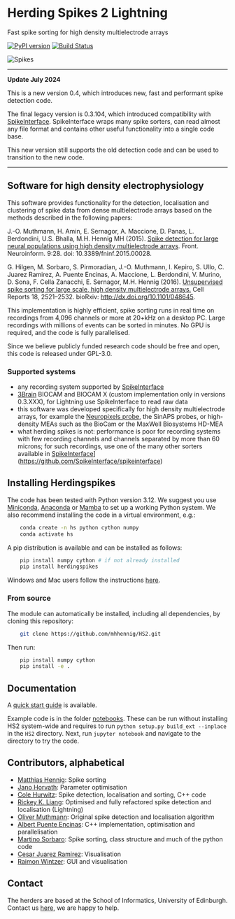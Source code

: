 # Herding Spikes 2 Lightning 

Fast spike sorting for high density multielectrode arrays

[![PyPI version](https://badge.fury.io/py/herdingspikes.svg)](https://badge.fury.io/py/herdingspikes)
[![Build Status](https://travis-ci.org/mhhennig/HS2.svg?branch=master)](https://travis-ci.org/mhhennig/HS2)

![Spikes](documentation/pictures/spikes.png)

---
**Update July 2024**

This is a new version 0.4, which introduces new, fast and performant spike detection code.

The final legacy version is 0.3.104, which introduced compatibility with [SpikeInterface](https://github.com/SpikeInterface/spikeinterface). SpikeInterface wraps many spike sorters, can read almost any file format and contains other useful functionality into a single code base.

This new version still supports the old detection code and can be used to transition to the new code.

---

## Software for high density electrophysiology

This software provides functionality for the detection, localisation and clustering of spike data from dense multielectrode arrays based on the methods described in the following papers:

J.-O. Muthmann, H. Amin, E. Sernagor, A. Maccione, D. Panas, L. Berdondini, U.S. Bhalla, M.H. Hennig MH (2015). [Spike detection for large neural populations using high density multielectrode arrays](http://journal.frontiersin.org/article/10.3389/fninf.2015.00028/abstract). Front. Neuroinform. 9:28. doi: 10.3389/fninf.2015.00028.

G. Hilgen, M. Sorbaro, S. Pirmoradian, J.-O. Muthmann, I. Kepiro, S. Ullo, C. Juarez Ramirez, A. Puente Encinas, A. Maccione, L. Berdondini, V. Murino, D. Sona, F. Cella Zanacchi, E. Sernagor, M.H. Hennig (2016). [Unsupervised spike sorting for large scale, high density multielectrode arrays.](http://www.cell.com/cell-reports/fulltext/S2211-1247(17)30236-X) Cell Reports 18, 2521–2532. bioRxiv: <http://dx.doi.org/10.1101/048645>.

This implementation is highly efficient, spike sorting runs in real time on recordings from 4,096 channels or more at 20+kHz on a desktop PC. Large recordings with millions of events can be sorted in minutes. No GPU is required, and the code is fully parallelised.

Since we believe publicly funded research code should be free and open, this code is released under GPL-3.0.

### Supported systems <a name="systems"></a>

- any recording system supported by [SpikeInterface](https://github.com/SpikeInterface/spikeinterface)
- [3Brain](http://3brain.com/) BIOCAM and BIOCAM X (custom implementation only in versions 0.3.XXX), for Lightning use SpikeInterface to read raw data
- this software was developed specifically for high density multielectrode arrays, for example the [Neuropixels probe](https://www.neuropixels.org/), the SinAPS probes, or high-density MEAs such as the BioCam or the MaxWell Biosystems HD-MEA
- what herding spikes is not: performance is poor for recording systems with few recording channels and channels separated by more than 60 microns; for such recordings, use one of the many other sorters available in [SpikeInterface]([)](https://github.com/SpikeInterface/spikeinterface)

## Installing Herdingspikes <a name="quickstart"></a>

The code has been tested with Python version 3.12. We suggest you use [Miniconda](https://docs.conda.io/en/latest/miniconda.html), [Anaconda](https://www.anaconda.com/download) or [Mamba](https://github.com/mamba-org/mamba) to set up a working Python system. We also recommend installing the code in a virtual environment, e.g.: 

```bash
    conda create -n hs python cython numpy
    conda activate hs
```

A pip distribution is available and can be installed as follows:

```bash
    pip install numpy cython # if not already installed
    pip install herdingspikes
```

Windows and Mac users follow the instructions [here](documentation/windows_mac_install.md). 

### From source

The module can automatically be installed, including all dependencies, by cloning this repository:

```bash
    git clone https://github.com/mhhennig/HS2.git
```

Then run:
    
```bash
    pip install numpy cython
    pip install -e .
```

## Documentation <a name="documentation"></a>

A [quick start guide](documentation/quick_start.md) is available.

Example code is in the folder [notebooks](notebooks). These can be run without installing HS2 system-wide and requires to run ``python setup.py build_ext --inplace`` in the ``HS2`` directory. Next, run ``jupyter notebook`` and navigate to the directory to try the code.

## Contributors, alphabetical <a name="people"></a>

- [Matthias Hennig](http://homepages.inf.ed.ac.uk/mhennig/index.html): Spike sorting
- [Jano Horvath](https://github.com/JanoHorvath): Parameter optimisation
- [Cole Hurwitz](https://github.com/colehurwitz31): Spike detection, localisation and sorting, C++ code
- [Rickey K. Liang](https://lkct.github.io/): Optimised and fully refactored spike detection and localisation (Lightning)
- [Oliver Muthmann](mailto:ollimuh@googlemail.com): Original spike detection and localisation algorithm
- [Albert Puente Encinas](https://github.com/albertpuente): C++ implementation, optimisation and parallelisation
- [Martino Sorbaro](http://martinosorb.github.io): Spike sorting, class structure and much of the python code
- [Cesar Juarez Ramirez](mailto:cesaripn2@gmail.com): Visualisation
- [Raimon Wintzer](https://github.com/lsIand): GUI and visualisation

## Contact <a name="contact"></a>

The herders are based at the School of Informatics, University of Edinburgh. Contact us [here](http://homepages.inf.ed.ac.uk/mhennig/contact/), we are happy to help.   
